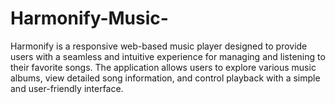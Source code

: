 # Harmonify-Music-
Harmonify is a responsive web-based music player designed to provide users with a seamless and intuitive experience for managing and listening to their favorite songs. The application allows users to explore various music albums, view detailed song information, and control playback with a simple and user-friendly interface.
